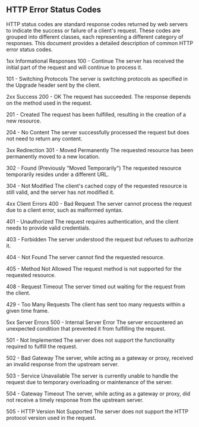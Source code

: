 ## HTTP Error Status Codes

HTTP status codes are standard response codes returned by web servers to indicate the success or failure of a client's request. These codes are grouped into different classes, each representing a different category of responses. This document provides a detailed description of common HTTP error status codes.

1xx Informational Responses
100 - Continue
The server has received the initial part of the request and will continue to process it.

101 - Switching Protocols
The server is switching protocols as specified in the Upgrade header sent by the client.

2xx Success
200 - OK
The request has succeeded. The response depends on the method used in the request.

201 - Created
The request has been fulfilled, resulting in the creation of a new resource.

204 - No Content
The server successfully processed the request but does not need to return any content.

3xx Redirection
301 - Moved Permanently
The requested resource has been permanently moved to a new location.

302 - Found (Previously "Moved Temporarily")
The requested resource temporarily resides under a different URL.

304 - Not Modified
The client's cached copy of the requested resource is still valid, and the server has not modified it.

4xx Client Errors
400 - Bad Request
The server cannot process the request due to a client error, such as malformed syntax.

401 - Unauthorized
The request requires authentication, and the client needs to provide valid credentials.

403 - Forbidden
The server understood the request but refuses to authorize it.

404 - Not Found
The server cannot find the requested resource.

405 - Method Not Allowed
The request method is not supported for the requested resource.

408 - Request Timeout
The server timed out waiting for the request from the client.

429 - Too Many Requests
The client has sent too many requests within a given time frame.

5xx Server Errors
500 - Internal Server Error
The server encountered an unexpected condition that prevented it from fulfilling the request.

501 - Not Implemented
The server does not support the functionality required to fulfill the request.

502 - Bad Gateway
The server, while acting as a gateway or proxy, received an invalid response from the upstream server.

503 - Service Unavailable
The server is currently unable to handle the request due to temporary overloading or maintenance of the server.

504 - Gateway Timeout
The server, while acting as a gateway or proxy, did not receive a timely response from the upstream server.

505 - HTTP Version Not Supported
The server does not support the HTTP protocol version used in the request.
